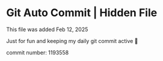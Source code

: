 # Git Auto Commit | Hidden File

This file was added Feb 12, 2025

Just for fun and keeping my daily git commit active 🤪

commit number: 1193558
